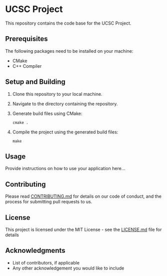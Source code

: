# UCSC Project

This repository contains the code base for the UCSC Project.

## Prerequisites

The following packages need to be installed on your machine:

* CMake
* C++ Compiler

## Setup and Building

1. Clone this repository to your local machine.
2. Navigate to the directory containing the repository.
3. Generate build files using CMake:

    ```shell
    cmake .
    ```

4. Compile the project using the generated build files:

    ```shell
    make
    ```

## Usage

Provide instructions on how to use your application here...

## Contributing

Please read [CONTRIBUTING.md](CONTRIBUTING.md) for details on our code of
conduct, and the process for submitting pull requests to us.

## License

This project is licensed under the MIT License - see the [LICENSE.md](LICENSE.md) file for details

## Acknowledgments

* List of contributors, if applicable
* Any other acknowledgement you would like to include
